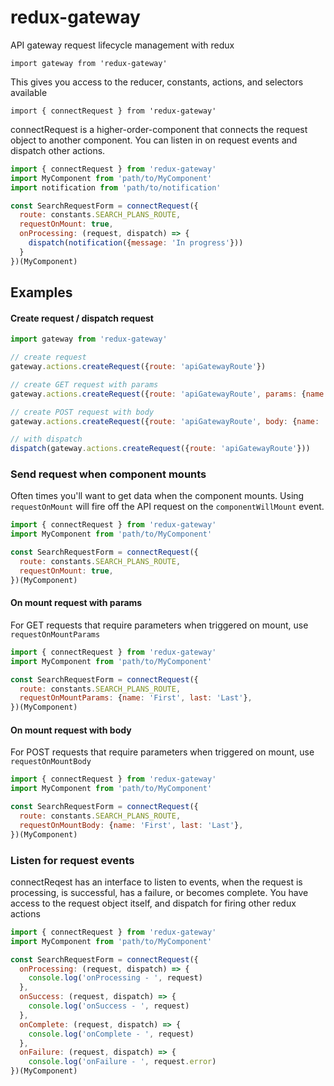 # redux-gateway

API gateway request lifecycle management with redux

`import gateway from 'redux-gateway'`

This gives you access to the reducer, constants, actions, and selectors available

`import { connectRequest } from 'redux-gateway'`

connectRequest is a higher-order-component that connects the request object to another component.  You can listen in on request events and dispatch other actions.

```javascript
import { connectRequest } from 'redux-gateway'
import MyComponent from 'path/to/MyComponent'
import notification from 'path/to/notification'

const SearchRequestForm = connectRequest({
  route: constants.SEARCH_PLANS_ROUTE,
  requestOnMount: true,
  onProcessing: (request, dispatch) => {
    dispatch(notification({message: 'In progress'}))
  }
})(MyComponent)

```

## Examples

#### Create request / dispatch request
```javascript
import gateway from 'redux-gateway'

// create request
gateway.actions.createRequest({route: 'apiGatewayRoute'})

// create GET request with params
gateway.actions.createRequest({route: 'apiGatewayRoute', params: {name: 'value'}})

// create POST request with body
gateway.actions.createRequest({route: 'apiGatewayRoute', body: {name: 'value'}})

// with dispatch
dispatch(gateway.actions.createRequest({route: 'apiGatewayRoute'}))

```

### Send request when component mounts

Often times you'll want to get data when the component mounts. Using `requestOnMount` will fire off the API request on the `componentWillMount` event.
```javascript
import { connectRequest } from 'redux-gateway'
import MyComponent from 'path/to/MyComponent'

const SearchRequestForm = connectRequest({
  route: constants.SEARCH_PLANS_ROUTE,
  requestOnMount: true,
})(MyComponent)

```

#### On mount request with params

For GET requests that require parameters when triggered on mount, use `requestOnMountParams`

```javascript
import { connectRequest } from 'redux-gateway'
import MyComponent from 'path/to/MyComponent'

const SearchRequestForm = connectRequest({
  route: constants.SEARCH_PLANS_ROUTE,
  requestOnMountParams: {name: 'First', last: 'Last'},
})(MyComponent)

```


#### On mount request with body

For POST requests that require parameters when triggered on mount, use `requestOnMountBody`

```javascript
import { connectRequest } from 'redux-gateway'
import MyComponent from 'path/to/MyComponent'

const SearchRequestForm = connectRequest({
  route: constants.SEARCH_PLANS_ROUTE,
  requestOnMountBody: {name: 'First', last: 'Last'},
})(MyComponent)

```



### Listen for request events

connectReqest has an interface to listen to events, when the request is processing, is successful, has a failure, or becomes complete. You have access to the request object itself, and dispatch for firing other redux actions
```javascript
import { connectRequest } from 'redux-gateway'
import MyComponent from 'path/to/MyComponent'

const SearchRequestForm = connectRequest({
  onProcessing: (request, dispatch) => {
    console.log('onProcessing - ', request)
  },
  onSuccess: (request, dispatch) => {
    console.log('onSuccess - ', request)
  },
  onComplete: (request, dispatch) => {
    console.log('onComplete - ', request)
  },
  onFailure: (request, dispatch) => {
    console.log('onFailure - ', request.error)
})(MyComponent)

```
